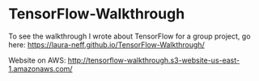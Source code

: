 # TensorFlow-Walkthrough

To see the walkthrough I wrote about TensorFlow for a group project, go here: https://laura-neff.github.io/TensorFlow-Walkthrough/




Website on AWS: http://tensorflow-walkthrough.s3-website-us-east-1.amazonaws.com/

